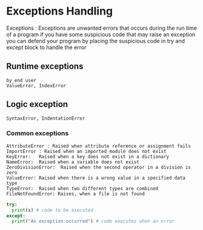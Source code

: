 # Exceptions Handling

Exceptions : Exceptions are unwanted errors that occurs during the run time of a program
if you have some suspicious code that may raise an exception you can defend your program by placing the suspicious code in try and except block to handle the error


## Runtime exceptions
    by end user
    ValueError, IndexError
## Logic exception
    SyntaxError, IndentationError


### Common exceptions

    AttributeError : Raised when attribute reference or assignment fails
    ImportError : Raised when an imported module does not exist
    KeyError:	Raised when a key does not exist in a dictionary
    NameError:	Raised when a variable does not exist
    ZeroDivisionError:	Raised when the second operator in a division is zero
    ValueError:	Raised when there is a wrong value in a specified data type
    TypeError:	Raised when two different types are combined
    FileNotFoundError: Raises, when a file is not found

```python
try:
  print(x) # code to be executed
except:
  print("An exception occurred") # code executes when an error
```



































